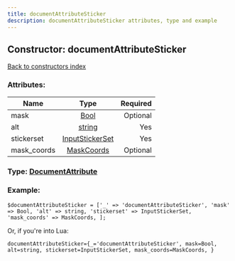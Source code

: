```yaml
---
title: documentAttributeSticker
description: documentAttributeSticker attributes, type and example
---
```

## Constructor: documentAttributeSticker  
[Back to constructors index](index.md)



### Attributes:

| Name     |    Type       | Required |
|----------|:-------------:|---------:|
|mask|[Bool](../types/Bool.md) | Optional|
|alt|[string](../types/string.md) | Yes|
|stickerset|[InputStickerSet](../types/InputStickerSet.md) | Yes|
|mask\_coords|[MaskCoords](../types/MaskCoords.md) | Optional|



### Type: [DocumentAttribute](../types/DocumentAttribute.md)


### Example:

```
$documentAttributeSticker = ['_' => 'documentAttributeSticker', 'mask' => Bool, 'alt' => string, 'stickerset' => InputStickerSet, 'mask_coords' => MaskCoords, ];
```  

Or, if you're into Lua:  


```
documentAttributeSticker={_='documentAttributeSticker', mask=Bool, alt=string, stickerset=InputStickerSet, mask_coords=MaskCoords, }

```


